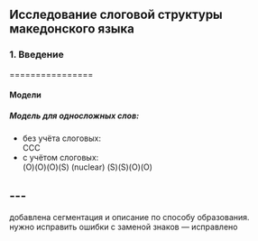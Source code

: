 ## Исследование слоговой структуры македонского языка 



### 1. Введение

================ 

#### Модели 
##### Модель для односложных слов: 
* без учёта слоговых:  
  CCC
* с учётом слоговых:  
  (O)(O)(O)(S) (nuclear) (S)(S)(O)(O) 

## --- 
добавлена сегментация и описание по способу образования.  
нужно исправить ошибки с заменой знаков — исправлено 
